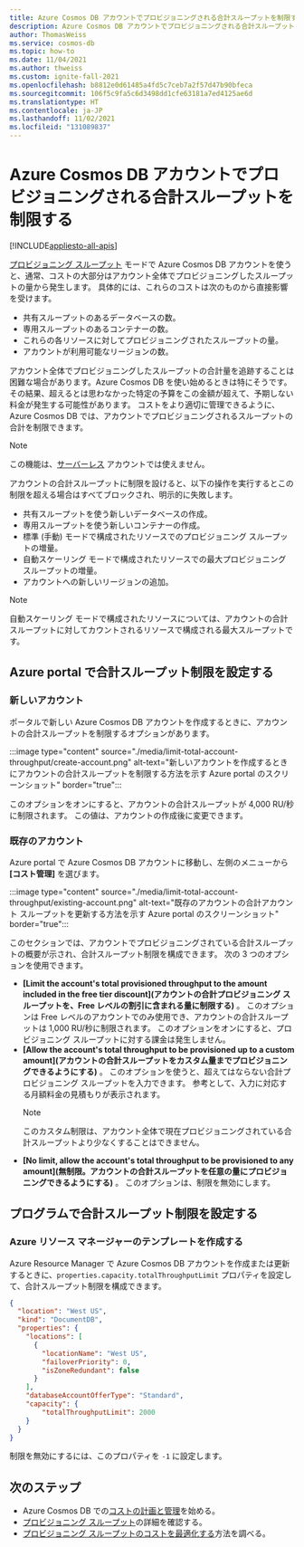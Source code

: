 ```yaml
---
title: Azure Cosmos DB アカウントでプロビジョニングされる合計スループットを制限する
description: Azure Cosmos DB アカウントでプロビジョニングされる合計スループットを制限する方法を説明します
author: ThomasWeiss
ms.service: cosmos-db
ms.topic: how-to
ms.date: 11/04/2021
ms.author: thweiss
ms.custom: ignite-fall-2021
ms.openlocfilehash: b8812e0d61485a4fd5c7ceb7a2f57d47b90bfeca
ms.sourcegitcommit: 106f5c9fa5c6d3498dd1cfe63181a7ed4125ae6d
ms.translationtype: HT
ms.contentlocale: ja-JP
ms.lasthandoff: 11/02/2021
ms.locfileid: "131089837"
---
```

# <a name="limit-the-total-throughput-provisioned-on-your-azure-cosmos-db-account"></a>Azure Cosmos DB アカウントでプロビジョニングされる合計スループットを制限する
[!INCLUDE[appliesto-all-apis](includes/appliesto-all-apis.md)]

[プロビジョニング スループット](./set-throughput.md) モードで Azure Cosmos DB アカウントを使うと、通常、コストの大部分はアカウント全体でプロビジョニングしたスループットの量から発生します。 具体的には、これらのコストは次のものから直接影響を受けます。

- 共有スループットのあるデータベースの数。
- 専用スループットのあるコンテナーの数。
- これらの各リソースに対してプロビジョニングされたスループットの量。
- アカウントが利用可能なリージョンの数。

アカウント全体でプロビジョニングしたスループットの合計量を追跡することは困難な場合があります。Azure Cosmos DB を使い始めるときは特にそうです。 その結果、超えるとは思わなかった特定の予算をこの金額が超えて、予期しない料金が発生する可能性があります。 コストをより適切に管理できるように、Azure Cosmos DB では、アカウントでプロビジョニングされるスループットの合計を制限できます。

> [!NOTE]
> この機能は、[サーバーレス](./serverless.md) アカウントでは使えません。

アカウントの合計スループットに制限を設けると、以下の操作を実行するとこの制限を超える場合はすべてブロックされ、明示的に失敗します。

- 共有スループットを使う新しいデータベースの作成。
- 専用スループットを使う新しいコンテナーの作成。
- 標準 (手動) モードで構成されたリソースでのプロビジョニング スループットの増量。
- 自動スケーリング モードで構成されたリソースでの最大プロビジョニング スループットの増量。
- アカウントへの新しいリージョンの追加。

> [!NOTE]
> 自動スケーリング モードで構成されたリソースについては、アカウントの合計スループットに対してカウントされるリソースで構成される最大スループットです。

## <a name="set-the-total-throughput-limit-from-the-azure-portal"></a>Azure portal で合計スループット制限を設定する

### <a name="new-account"></a>新しいアカウント

ポータルで新しい Azure Cosmos DB アカウントを作成するときに、アカウントの合計スループットを制限するオプションがあります。

:::image type="content" source="./media/limit-total-account-throughput/create-account.png" alt-text="新しいアカウントを作成するときにアカウントの合計スループットを制限する方法を示す Azure portal のスクリーンショット" border="true":::

このオプションをオンにすると、アカウントの合計スループットが 4,000 RU/秒に制限されます。 この値は、アカウントの作成後に変更できます。

### <a name="existing-account"></a>既存のアカウント

Azure portal で Azure Cosmos DB アカウントに移動し、左側のメニューから **[コスト管理]** を選びます。

:::image type="content" source="./media/limit-total-account-throughput/existing-account.png" alt-text="既存のアカウントの合計アカウント スループットを更新する方法を示す Azure portal のスクリーンショット" border="true":::

このセクションでは、アカウントでプロビジョニングされている合計スループットの概要が示され、合計スループット制限を構成できます。 次の 3 つのオプションを使用できます。

- **[Limit the account's total provisioned throughput to the amount included in the free tier discount]\(アカウントの合計プロビジョニング スループットを、Free レベルの割引に含まれる量に制限する\)** 。 このオプションは Free レベルのアカウントでのみ使用でき、アカウントの合計スループットは 1,000 RU/秒に制限されます。 このオプションをオンにすると、プロビジョニング スループットに対する課金は発生しません。
- **[Allow the account's total throughput to be provisioned up to a custom amount]\(アカウントの合計スループットをカスタム量までプロビジョニングできるようにする\)** 。 このオプションを使うと、超えてはならない合計プロビジョニング スループットを入力できます。 参考として、入力に対応する月額料金の見積もりが表示されます。
  > [!NOTE]
  > このカスタム制限は、アカウント全体で現在プロビジョニングされている合計スループットより少なくすることはできません。
- **[No limit, allow the account's total throughput to be provisioned to any amount]\(無制限。アカウントの合計スループットを任意の量にプロビジョニングできるようにする\)** 。 このオプションは、制限を無効にします。

## <a name="set-the-total-throughput-limit-programmatically"></a>プログラムで合計スループット制限を設定する

### <a name="using-azure-resource-manager-templates"></a>Azure リソース マネージャーのテンプレートを作成する

Azure Resource Manager で Azure Cosmos DB アカウントを作成または更新するときに、`properties.capacity.totalThroughputLimit` プロパティを設定して、合計スループット制限を構成できます。

```json
{
  "location": "West US",
  "kind": "DocumentDB",
  "properties": {
    "locations": [
      {
        "locationName": "West US",
        "failoverPriority": 0,
        "isZoneRedundant": false
      }
    ],
    "databaseAccountOfferType": "Standard",
    "capacity": {
        "totalThroughputLimit": 2000
    }
  }
}
```

制限を無効にするには、このプロパティを `-1` に設定します。

## <a name="next-steps"></a>次のステップ

- Azure Cosmos DB での[コストの計画と管理](./plan-manage-costs.md)を始める。
- [プロビジョニング スループット](./set-throughput.md)の詳細を確認する。
- [プロビジョニング スループットのコストを最適化する](./optimize-cost-throughput.md)方法を調べる。
